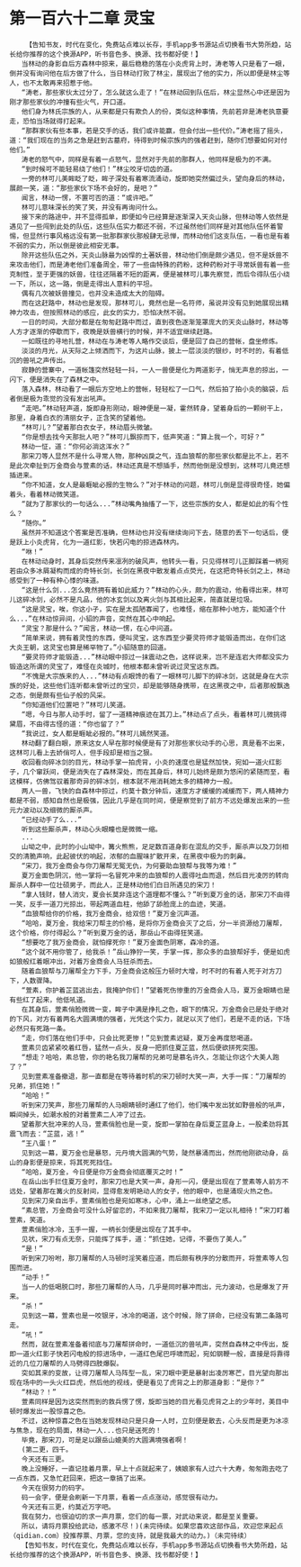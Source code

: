 # 第一百六十二章 灵宝
        【告知书友，时代在变化，免费站点难以长存，手机app多书源站点切换看书大势所趋，站长给你推荐的这个换源APP，听书音色多、换源、找书都好使！】
       当林动的身影自后方森林中掠来，最后稳稳的落在小炎虎背上时，涛老等人只是看了一眼，倒并没有询问他在后方做了什么，当日林动打败了林尘，展现出了他的实力，所以即便是林尘等人，也不太敢再来招惹于他。
       “涛老，那些家伙太过分了，怎么就这么走了！”在林动回到队伍后，林尘显然心中还是因为刚才那些家伙的冲撞有些火气，开口道。
       他们身为林氏宗族的人，从来都是只有欺负人的份，类似这种事情，先前若非是涛老执意要走，恐怕当场就得打起来。
       “那群家伙有些本事，若是交手的话，我们或许能赢，但会付出一些代价。”涛老摇了摇头，道：“我们现在的当务之急是赶到古墓府，待得到时候宗族内的强者赶到，随你们想要如何对付他们。”
       涛老的怒气中，同样是有着一点怒气，显然对于先前的那群人，他同样是极为的不满。
       “到时候可不能轻易绕了他们！”林尘咬牙切齿的道。
       一旁的林可儿美眸眨了眨，眸子深处有着寒流涌动，旋即她突然偏过头，望向身后的林动，展颜一笑，道：“那些家伙下场不会好的，是吧？”
       闻言，林动一愣，不置可否的道：“或许吧。”
       林可儿意味深长的笑了笑，并没有再询问什么。
       接下来的路途中，并不显得孤单，即便如今已经算是逐渐深入天炎山脉，但林动等人依然是遇见了一些闯到此处的队伍，这些队伍实力都还不弱，不过虽然他们同样是对其他队伍怀着警惕，但显然行事风格远没有第一批那群家伙那般肆无忌惮，而林动他们这支队伍，一看也是有着不弱的实力，所以倒是彼此相安无事。
       除开这些队伍之外，天炎山脉最为凶悍的土著妖兽，林动他们倒是颇少遇见，但不是妖兽不来攻击他们，而是涛老他们准备周全，带了一些由特殊的药粉，这种药粉对于寻常妖兽有着一些克制性，至于更强的妖兽，往往还隔着不短的距离，便是被林可儿事先察觉，而后令得队伍小绕一下，所以，这一路，倒是走得出人意料的平坦。
       偶有几次被妖兽撞见，也并没未造成太大的阻碍。
       而在这赶路中，林动也是发现，那林可儿，竟然也是一名符师，虽说并没有见到她展现出精神力攻击，但按照林动的感应，此女的实力，恐怕决然不弱。
       一日的时间，大部分都是在匆匆赶路中而过，直到夜色逐渐笼罩庞大的天炎山脉时，林动等人方才逐渐的停歇而下，夜晚是妖兽横行的时候，并不适宜继续赶路。
       一如既往的寻地扎营，林动在与涛老等人略作交谈后，便是回了自己的营帐，盘坐修炼。
       淡淡的月光，从天际之上倾洒而下，为这片山脉，披上一层淡淡的银纱，时不时的，有着低沉的兽吼之声传出。
       寂静的营寨中，一道帐篷突然轻轻一抖，一人一兽便是化为两道影子，悄无声息的掠出，一闪下，便是消失在了森林之中。
       落入森林，林动看了一眼后方空地上的营帐，轻轻松了一口气，然后拍了拍小炎的脑袋，后者倒是极为乖觉的没有发出吼声。
       “走吧。”林动轻声道，旋即身形刚动，眼神便是一凝，霍然转身，望着身后的一颗树干上，那里，身着白衣的清丽女子，正含笑的望着他。
       “林可儿？”望着那白衣女子，林动眉头微皱。
       “你是想去找今天那批人吧？”林可儿飘掠而下，低声笑道：“算上我一个，可好？”
       林动一怔，道：“你何必淌这浑水？”
       那宋刀等人显然不是什么寻常人物，那种凶戾之气，连血狼帮的那些家伙都是比不上，若不是此次牵扯到万金商会与萱素的话，林动还真是不想插手，然而他倒是没想到，这林可儿竟还想插进来。
       “你不知道，女人是最睚眦必报的生物么？”对于林动的问题，林可儿倒是显得很奇怪，她偏着头，看着林动微笑道。
       “就为了那家伙的一句话么...”林动嘴角抽搐了一下，这些宗族的女人，都是如此的有个性么？
       “随你。”
       虽然并不知道这个答案是否准确，但林动也并没有继续询问下去，随意的丢下一句话后，便是跃上小炎虎背，化为一道红影，快若闪电的掠进森林内。
       “咻！”
       在林动动身时，其身后突然传来凛冽的破风声，他转头一看，只见得林可儿正脚踩着一柄宛若由众多冰屑凝构而成的奇特长剑，长剑在黑夜中散发着点点荧光，在这把奇特长剑之上，林动感受到了一种有种心悸的味道。
       “这是什么剑...怎么竟然拥有着如此威力？”林动的心头，颇为的震动，他看得出来，林可儿这碎冰剑，必然不是凡品，他的冰玄剑以及离火剑与其相比起来，简直就是垃圾。
       “这是灵宝，唉，你这小子，实在是太孤陋寡闻了，也难怪，缩在那种小地方，能知道个什么...”在林动惊异间，小貂的声音，突然在其心中响起。
       “灵宝？那是什么？”闻言，林动一愣，在心中问道。
       “简单来说，拥有着灵性的东西，便叫灵宝，这东西至少要灵符师才能锻造而出，在你们这大炎王朝，这灵宝也算是稀罕物了。”小貂随意的回道。
       “要灵符师才能锻造...”林动眼中掠过一抹震动之色，这样说来，岂不是连岩大师都没实力锻造这所谓的灵宝了，难怪在炎城时，他根本都未曾听说过灵宝这东西。
       “不愧是大宗族来的人...”林动有点眼馋的看了一眼林可儿脚下的碎冰剑，这就是身在大宗族的好处，这些他们连听都未曾听过的宝贝，却是能够随身携带，在这黑夜之中，后者那般飘逸之态，倒是颇有些仙子般的风采。
       “你知道他们位置吧？”林可儿笑道。
       “嗯，今日与那人动手时，留了一道精神痕迹在其刀上。”林动点了点头，看着林可儿微挑得黛眉，不由得古怪的道：“你也留了？”
       “我说过，女人都是睚眦必报的。”林可儿嫣然笑道。
       林动翻了翻白眼，原来这女人早在那时候便是有了对那些家伙动手的心思，真是看不出来，这林可儿看上去娇俏可人，但手段却是相当之狠。
       收回看向碎冰剑的目光，林动手掌一拍虎背，小炎的速度也是猛然加快，宛如一道火红影子，几个窜跃间，便是消失在了森林深处，而在其身后，林可儿始终是颇为悠闲的紧随而至，看这模样，仿佛驾驭着那奇异的碎冰剑，根本就不用消耗她太多的精神力一般。
       两人一兽，飞快的自森林中掠过，约莫十数分钟后，速度方才缓缓的减缓而下，两人精神力都是不弱，感知自然也是极强，因此几乎是在同时间，便是察觉到了前方不远处爆发出来的一些元力波动以及细微的厮杀声。
       “已经动手了么...”
       听到这些厮杀声，林动心头眼瞳也是微微一缩。
       ...
       山坳之中，此时的小山坳中，篝火熊熊，足足数百道身影在混乱的交手，厮杀声以及刀剑相交的清脆声响，此起彼伏的响起，浓郁的血腥味扩散开来，在黑夜中极为的刺鼻。
       “宋刀，我万金商会与你刀屠帮无冤无仇，为何要助血狼帮与我等为难！”
       夏万金面色阴沉，他一掌将一名冒死冲来的血狼帮的人震得吐血而退，然后目光凌厉的转向厮杀人群中一位壮硕男子，而此人，正是林动他们白日所遇见的宋刀！
       “拿人钱财，替人消灾，夏会长莫非连这个道理都不懂么？”听到夏万金的话，那宋刀不由得一笑，反手一道刀光掠出，带起两道血柱，他舔了舔脸庞上的血迹，笑道。
       “血狼帮给你的价格，我万金商会，给双倍！”夏万金沉声道。
       “哈哈，夏万金，我给宋刀帮主的价格，是将你万金商会灭了之后，分一半资源给刀屠帮，这个价格，你付得起么？”听到夏万金的话，那岳山不由得狂笑道。
       “想要吃了我万金商会，就怕撑死你！”夏万金面色阴寒，森冷的道。
       “这个就不用你管了，给我杀！”岳山狰狞一笑，手掌一挥，那众多的血狼帮好手，便是如虎如狼般红着眼冲出，对着万金商会人马狂杀而去。
       随着血狼帮与刀屠帮全力下手，万金商会这般压力顿时大增，时不时的有着人死于对方刀下，人数骤降。
       “萱素，你护着芷蓝逃出去，我掩护你们！”望着死伤惨重的万金商会人马，夏万金眼睛也是有些红了起来，他低吼道。
       在其身后，萱素俏脸微微一变，眸子中满是挣扎之色，眼下的情况，万金商会已是处于绝对的下风，对方有着两名大圆满境的强者，光凭这个实力，就足以灭了他们，若是不走的话，下场必然只有死路一条。
       “走，你们落在他们手中，只会比死更惨！”见到萱素迟疑，夏万金再度怒喝道。
       萱素贝齿紧紧咬着红唇，猛然一点头，反身一把抓住夏芷蓝，然后便欲拼死突围。
       “想走？哈哈，素总管，你的艳名我刀屠帮的兄弟可是慕名许久，怎能让你这个大美人跑了？”
       见到萱素准备撤退，那一直都是在等待着时机的宋刀顿时大笑一声，大手一挥：“刀屠帮的兄弟，抓住她！”
       “哈哈！”
       听到宋刀笑声，那些刀屠帮的人马眼睛顿时通红了他们，他们嘴中发出犹如野兽般的吼声，瞬间掉头，如潮水般的对着萱素二人冲了过去。
       望着那大批冲来的人马，萱素俏脸也是一变，旋即一掌拍在身后夏芷蓝身上，一股柔劲将其震飞而去：“芷蓝，逃！”
       “王八蛋！”
       见到这一幕，夏万金也是暴怒，元丹境大圆满的气势，陡然暴涌而出，然而他刚欲动身，岳山的身影便是掠来，将其死死挡住。
       “哈哈，夏万金，今日便是你万金商会彻底覆灭之时！”
       在岳山出手拦住夏万金时，那宋刀也是大笑一声，身形一闪，便是出现在了萱素等人前方不远处，望着那在篝火的反射间，显得愈发明艳动人的女子，他的眼中，也是涌现火热之色。
       见到宋刀亲自出手，萱素俏脸也是宛如寒冰，心中，涌上一丝绝望之感。
       “素总管，万金商会可没什么好留恋的，不如来我刀屠帮，我宋刀一定以礼相待！”宋刀盯着萱素，笑道。
       萱素俏脸冰冷，玉手一握，一柄长剑便是出现在了其手中。
       见状，宋刀有点无奈，只能挥了挥手，道：“抓住她，记得，不要伤了美人。”
       “是！”
       听到宋刀吩咐，那刀屠帮的人马顿时淫笑着应道，而后颇有秩序的分散而开，将萱素等人包围而进。
       “动手！”
       当一人的低喝脱口时，那些刀屠帮的人马，几乎是同时暴冲而出，元力波动，也是爆发了开来。
       “杀！”
       见到这一幕，萱素也是一咬银牙，冰冷的喝道，这个时候，除了拼命，已经没有第二条路可走。
       “吼！”
       然而，就在萱素准备着彻底与刀屠帮拼命时，一道低沉的兽吼声，突然自森林之中传出，旋即一道火红影子快若闪电般的掠进场中，一道红色尾巴呼啸而起，宛如钢鞭一般，直接是将靠得近的几位刀屠帮的人马劈得四肢爆裂。
       突如其来的变故，让得刀屠帮人马阵型一乱，宋刀眼中更是暴射出凌厉寒芒，目光望向那出现在场中的一头火红巨虎，然后他的视线，便是看见了虎背之上的那道身影：“是你？”
       “林动？！”
       萱素同样是因为这突然而到的救兵愣了愣，旋即当她的目光看见虎背之上的少年时，美目中顿时爆发出一股惊喜之色。
       不过，这种惊喜之色在当她发现林动只是只身一人时，立刻便是散去，心头反而是更为冰凉与焦急，现在的局面，林动一人...也只是送死的！
       毕竟，那宋刀，可是足以跟岳山媲美的大圆满境强者啊！
       (第二更，四千。
       今天还有三更。
       晚上没睡好，一直记挂着月票，早上十点就起来了，姨娘家有人过六十大寿，匆匆跑去吃了一点东西，又急忙赶回来，把这一章搞了出来。
       今天在很努力的码字。
       码一会字，便是会刷新一下月票，看着一点点涨动，感觉很有动力。
       今天还有三更，约莫近万字吧。
       我在努力，也很迫切的求一声月票，您们的每一票，对武动来说，都是至关重要。
       所以，请将月票投给武动，感激不尽！)(未完待续。如果您喜欢这部作品，欢迎您来起点（qidian.com）投推荐票、月票，您的支持，就是我最大的动力。)（未完待续）
       【告知书友，时代在变化，免费站点难以长存，手机app多书源站点切换看书大势所趋，站长给你推荐的这个换源APP，听书音色多、换源、找书都好使！】